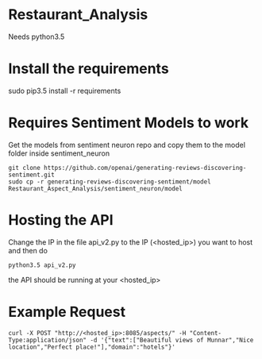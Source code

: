 # Restaurant_Analysis

Needs python3.5

# Install the requirements
sudo pip3.5 install -r requirements

# Requires Sentiment Models to work
Get the models from sentiment neuron repo and copy them to the model folder inside sentiment_neuron
```
git clone https://github.com/openai/generating-reviews-discovering-sentiment.git
sudo cp -r generating-reviews-discovering-sentiment/model Restaurant_Aspect_Analysis/sentiment_neuron/model
```
# Hosting the API
Change the IP in the file api_v2.py to the IP (<hosted_ip>) you want to host and then do
```
python3.5 api_v2.py
```
the API should be running at your <hosted_ip>

# Example Request
```
curl -X POST "http://<hosted_ip>:8085/aspects/" -H "Content-Type:application/json" -d '{"text":["Beautiful views of Munnar","Nice location","Perfect place!"],"domain":"hotels"}'
```
